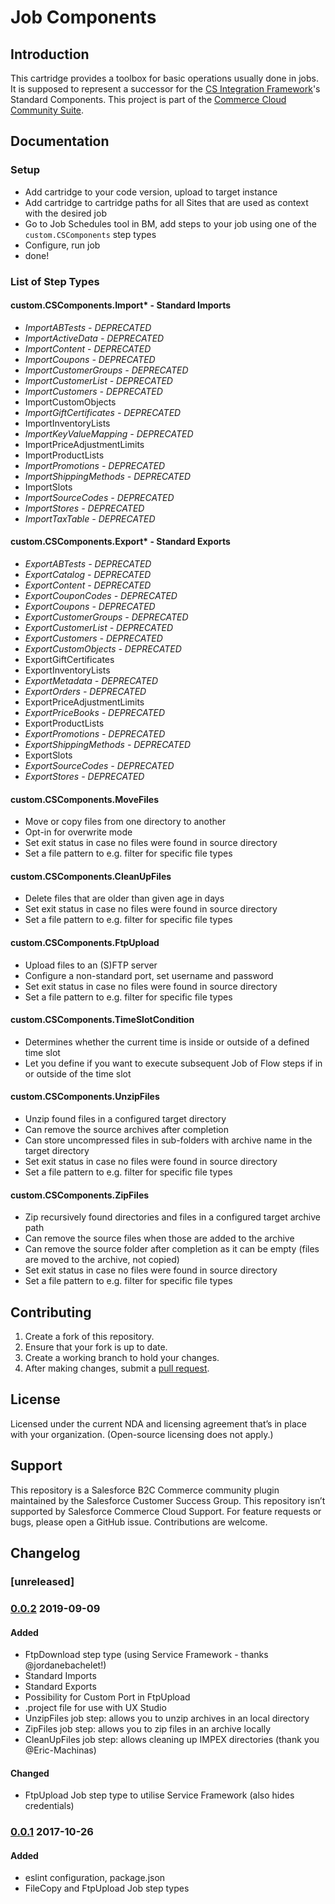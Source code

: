 # Job Components

## Introduction
This cartridge provides a toolbox for basic operations usually done in jobs. It is supposed to represent a successor for the [CS Integration Framework](https://github.com/SalesforceCommerceCloud/integrationframework)'s Standard Components. This project is part of the [Commerce Cloud Community Suite](https://developer.commercecloud.com/s/article/Commerce-Cloud-Community-Suite).

## Documentation

### Setup

 - Add cartridge to your code version, upload to target instance
 - Add cartridge to cartridge paths for all Sites that are used as context with the desired job
 - Go to Job Schedules tool in BM, add steps to your job using one of the `custom.CSComponents` step types
 - Configure, run job
 - done!

### List of Step Types

#### custom.CSComponents.Import* - Standard Imports

 - _ImportABTests - DEPRECATED_
 - _ImportActiveData - DEPRECATED_
 - _ImportContent - DEPRECATED_
 - _ImportCoupons - DEPRECATED_
 - _ImportCustomerGroups - DEPRECATED_
 - _ImportCustomerList - DEPRECATED_
 - _ImportCustomers - DEPRECATED_
 - ImportCustomObjects
 - _ImportGiftCertificates - DEPRECATED_
 - ImportInventoryLists
 - _ImportKeyValueMapping - DEPRECATED_
 - ImportPriceAdjustmentLimits
 - ImportProductLists
 - _ImportPromotions - DEPRECATED_
 - _ImportShippingMethods - DEPRECATED_
 - ImportSlots
 - _ImportSourceCodes - DEPRECATED_
 - _ImportStores - DEPRECATED_
 - _ImportTaxTable - DEPRECATED_


#### custom.CSComponents.Export* - Standard Exports

 - _ExportABTests - DEPRECATED_
 - _ExportCatalog - DEPRECATED_
 - _ExportContent - DEPRECATED_
 - _ExportCouponCodes - DEPRECATED_
 - _ExportCoupons - DEPRECATED_
 - _ExportCustomerGroups - DEPRECATED_
 - _ExportCustomerList - DEPRECATED_
 - _ExportCustomers - DEPRECATED_
 - _ExportCustomObjects - DEPRECATED_
 - ExportGiftCertificates
 - ExportInventoryLists
 - _ExportMetadata - DEPRECATED_
 - _ExportOrders - DEPRECATED_
 - ExportPriceAdjustmentLimits
 - _ExportPriceBooks - DEPRECATED_
 - ExportProductLists
 - _ExportPromotions - DEPRECATED_
 - _ExportShippingMethods - DEPRECATED_
 - ExportSlots
 - _ExportSourceCodes - DEPRECATED_
 - _ExportStores - DEPRECATED_

#### custom.CSComponents.MoveFiles

 - Move or copy files from one directory to another
 - Opt-in for overwrite mode
 - Set exit status in case no files were found in source directory
 - Set a file pattern to e.g. filter for specific file types


#### custom.CSComponents.CleanUpFiles

 - Delete files that are older than given age in days
 - Set exit status in case no files were found in source directory
 - Set a file pattern to e.g. filter for specific file types

#### custom.CSComponents.FtpUpload

 - Upload files to an (S)FTP server
 - Configure a non-standard port, set username and password
 - Set exit status in case no files were found in source directory
 - Set a file pattern to e.g. filter for specific file types

#### custom.CSComponents.TimeSlotCondition

  - Determines whether the current time is inside or outside of a defined time slot
  - Let you define if you want to execute subsequent Job of Flow steps if in or outside of the time slot

#### custom.CSComponents.UnzipFiles

 - Unzip found files in a configured target directory
 - Can remove the source archives after completion
 - Can store uncompressed files in sub-folders with archive name in the target directory
 - Set exit status in case no files were found in source directory
 - Set a file pattern to e.g. filter for specific file types

#### custom.CSComponents.ZipFiles

 - Zip recursively found directories and files in a configured target archive path
 - Can remove the source files when those are added to the archive
 - Can remove the source folder after completion as it can be empty (files are moved to the archive, not copied)
 - Set exit status in case no files were found in source directory
 - Set a file pattern to e.g. filter for specific file types

## Contributing

1. Create a fork of this repository.
2. Ensure that your fork is up to date.
3. Create a working branch to hold your changes.
4. After making changes, submit a [pull request](https://github.com/SalesforceCommerceCloud/job-components/pull/new/master).

## License

Licensed under the current NDA and licensing agreement that’s in place with your organization. (Open-source licensing does not apply.)

## Support

This repository is a Salesforce B2C Commerce community plugin maintained by the Salesforce Customer Success Group. This repository isn’t supported by Salesforce Commerce Cloud Support. For feature requests or bugs, please open a GitHub issue. Contributions are welcome.

## Changelog

### [unreleased]

### [0.0.2](SalesforceCommerceCloud/job-components/releases/tag/0.0.2) 2019-09-09

#### Added
 - FtpDownload step type (using Service Framework - thanks @jordanebachelet!)
 - Standard Imports
 - Standard Exports
 - Possibility for Custom Port in FtpUpload
 - .project file for use with UX Studio
 - UnzipFiles job step: allows you to unzip archives in an local directory
 - ZipFiles job step: allows you to zip files in an archive locally
 - CleanUpFiles job step: allows cleaning up IMPEX directories (thank you @Eric-Machinas)

#### Changed
 - FtpUpload Job step type to utilise Service Framework (also hides credentials)

### [0.0.1](SalesforceCommerceCloud/job-components/releases/tag/0.0.1) 2017-10-26

#### Added
 - eslint configuration, package.json
 - FileCopy and FtpUpload Job step types